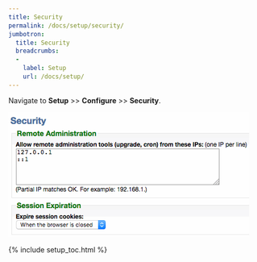 ```yaml
---
title: Security
permalink: /docs/setup/security/
jumbotron:
  title: Security
  breadcrumbs:
  - 
    label: Setup
    url: /docs/setup/
---
```


Navigate to **Setup** >> **Configure** >> **Security**.

<div class="cerb-screenshot">
<img src="/assets/images/docs/setup/security.png" class="screenshot">
</div>

{% include setup_toc.html %}